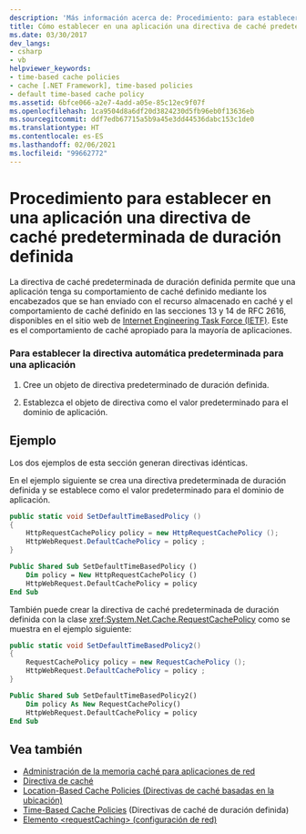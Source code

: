 ```yaml
---
description: 'Más información acerca de: Procedimiento: para establecer en una aplicación una directiva de caché predeterminada de duración definida'
title: Cómo establecer en una aplicación una directiva de caché predeterminada de duración definida
ms.date: 03/30/2017
dev_langs:
- csharp
- vb
helpviewer_keywords:
- time-based cache policies
- cache [.NET Framework], time-based policies
- default time-based cache policy
ms.assetid: 6bfce066-a2e7-4add-a05e-85c12ec9f07f
ms.openlocfilehash: 1ca9504d8a6df20d3824230d5fb96eb0f13636eb
ms.sourcegitcommit: ddf7edb67715a5b9a45e3dd44536dabc153c1de0
ms.translationtype: HT
ms.contentlocale: es-ES
ms.lasthandoff: 02/06/2021
ms.locfileid: "99662772"
---
```

# <a name="how-to-set-the-default-time-based-cache-policy-for-an-application"></a>Procedimiento para establecer en una aplicación una directiva de caché predeterminada de duración definida

La directiva de caché predeterminada de duración definida permite que una aplicación tenga su comportamiento de caché definido mediante los encabezados que se han enviado con el recurso almacenado en caché y el comportamiento de caché definido en las secciones 13 y 14 de RFC 2616, disponibles en el sitio web de [Internet Engineering Task Force (IETF)](https://www.ietf.org/). Este es el comportamiento de caché apropiado para la mayoría de aplicaciones.  
  
### <a name="to-set-the-default-automatic-policy-for-an-application"></a>Para establecer la directiva automática predeterminada para una aplicación  
  
1. Cree un objeto de directiva predeterminado de duración definida.  
  
2. Establezca el objeto de directiva como el valor predeterminado para el dominio de aplicación.  
  
## <a name="example"></a>Ejemplo  

 Los dos ejemplos de esta sección generan directivas idénticas.  
  
 En el ejemplo siguiente se crea una directiva predeterminada de duración definida y se establece como el valor predeterminado para el dominio de aplicación.  
  
```csharp  
public static void SetDefaultTimeBasedPolicy ()  
{  
    HttpRequestCachePolicy policy = new HttpRequestCachePolicy ();  
    HttpWebRequest.DefaultCachePolicy = policy ;  
}  
```  
  
```vb  
Public Shared Sub SetDefaultTimeBasedPolicy ()  
    Dim policy = New HttpRequestCachePolicy ()  
    HttpWebRequest.DefaultCachePolicy = policy  
End Sub  
```  
  
 También puede crear la directiva de caché predeterminada de duración definida con la clase <xref:System.Net.Cache.RequestCachePolicy> como se muestra en el ejemplo siguiente:  
  
```csharp  
public static void SetDefaultTimeBasedPolicy2()  
{  
    RequestCachePolicy policy = new RequestCachePolicy ();  
    HttpWebRequest.DefaultCachePolicy = policy ;  
}  
```  
  
```vb  
Public Shared Sub SetDefaultTimeBasedPolicy2()  
    Dim policy As New RequestCachePolicy()  
    HttpWebRequest.DefaultCachePolicy = policy  
End Sub  
```  
  
## <a name="see-also"></a>Vea también

- [Administración de la memoria caché para aplicaciones de red](cache-management-for-network-applications.md)
- [Directiva de caché](cache-policy.md)
- [Location-Based Cache Policies (Directivas de caché basadas en la ubicación)](location-based-cache-policies.md)
- [Time-Based Cache Policies](time-based-cache-policies.md) (Directivas de caché de duración definida)
- [Elemento \<requestCaching> (configuración de red)](../configure-apps/file-schema/network/requestcaching-element-network-settings.md)
